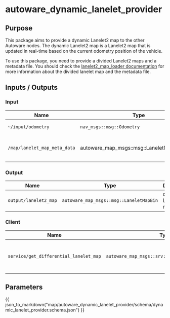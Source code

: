 # autoware_dynamic_lanelet_provider

## Purpose

This package aims to provide a dynamic Lanelet2 map to the other Autoware nodes.
The dynamic Lanelet2 map is a Lanelet2 map that is updated in real-time based
on the current odometry position of the vehicle.

To use this package, you need to provide a divided Lanelet2 maps and a metadata file.
You should check
the [lanelet2_map_loader documentation](https://autowarefoundation.github.io/autoware.universe/main/map/map_loader/#lanelet2_map_loader)
for more information about the divided lanelet map and the metadata file.

## Inputs / Outputs

### Input

| Name                         | Type                                       | Description                     |
| ---------------------------- | ------------------------------------------ | ------------------------------- |
| `~/input/odometry`           | `nav_msgs::msg::Odometry`                  | ego vehicle odometry            |
| `/map/lanelet_map_meta_data` | autoware_map_msgs::msg::LaneletMapMetaData | metadata info for lanelet2 maps |

### Output

| Name                  | Type                                         | Description                |
| --------------------- | -------------------------------------------- | -------------------------- |
| `output/lanelet2_map` | `autoware_map_msgs::msg::LaneletMapBin` | dynamic Lanelet2 map topic |

### Client

| Name                                   | Type                                             | Description                                |
| -------------------------------------- | ------------------------------------------------ | ------------------------------------------ |
| `service/get_differential_lanelet_map` | `autoware_map_msgs::srv::GetSelectedLanelet2Map` | service to load differential Lanelet2 maps |

## Parameters

{{ json_to_markdown("map/autoware_dynamic_lanelet_provider/schema/dynamic_lanelet_provider.schema.json") }}
